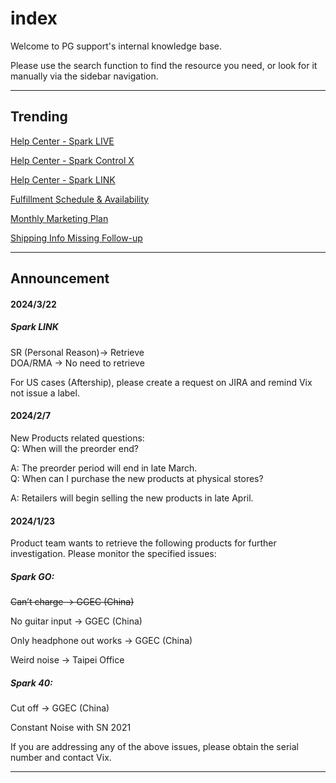 # index
Welcome to PG support's internal knowledge base. 

Please use the search function to find the resource you need, or look for it manually via the sidebar navigation.

---
## Trending

[Help Center - Spark LIVE](https://help.positivegrid.com/hc/en-us/categories/16146469331597) 

[Help Center - Spark Control X](https://help.positivegrid.com/hc/en-us/categories/16146453571725)

[Help Center - Spark LINK](https://help.positivegrid.com/hc/en-us/categories/21271804104845)

[Fulfillment Schedule & Availability](https://docs.google.com/spreadsheets/d/13mK6KP4YmWGT_NyAHVbmFVl5Wj5khDcB1fvpsDKTL24/edit?usp=sharing)

[Monthly Marketing Plan](https://docs.google.com/spreadsheets/d/10xJZBQaCPnssXe-LCrpEmRkICh81fuhwkDBtlIaKmdY/edit?usp=sharing)

[Shipping Info Missing Follow-up](https://docs.google.com/spreadsheets/d/1JGEB4lF3NW7xdm78EnAu3EREmbbfI07jiRqdN3u9QWw/edit?usp=sharing)

---
## Announcement

#### 2024/3/22
##### Spark LINK  
SR (Personal Reason)-> Retrieve  
DOA/RMA -> No need to retrieve  


For US cases (Aftership), please create a request on JIRA and remind Vix not issue a label.

#### 2024/2/7
New Products related questions: 
<br>
Q: When will the preorder end?

A: The preorder period will end in late March.
<br>
Q: When can I purchase the new products at physical stores?

A: Retailers will begin selling the new products in late April.

#### 2024/1/23
Product team wants to retrieve the following products for further investigation. Please monitor the specified issues:

##### Spark GO:
~~Can’t charge -> GGEC (China)~~

No guitar input -> GGEC (China)

Only headphone out works -> GGEC (China)

Weird noise -> Taipei Office
  
##### Spark 40:
Cut off -> GGEC (China)

Constant Noise with SN 2021

If you are addressing any of the above issues, please obtain the serial number and contact Vix.

---